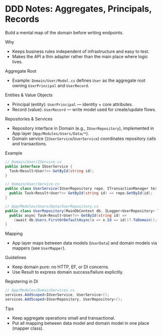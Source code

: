 # DDD Notes: Aggregates, Principals, Records

Build a mental map of the domain before writing endpoints.

Why

- Keeps business rules independent of infrastructure and easy to test.
- Makes the API a thin adapter rather than the main place where logic lives.

Aggregate Root

- Example: `Domain/User/Model.cs` defines `User` as the aggregate root owning `UserPrincipal` and `UserRecord`.

Entities & Value Objects

- Principal (entity): `UserPrincipal` — identity + core attributes.
- Record (value): `UserRecord` — write model used for create/update flows.

Repositories & Services

- Repository interface in Domain (e.g., `IUserRepository`), implemented in App layer (`App/Modules/Users/Data/*`).
- Domain service (`IUserService`/`UserService`) coordinates repository calls and transactions.

Example

```csharp
// Domain/User/IService.cs
public interface IUserService {
  Task<Result<User?>> GetById(string id);
}

// Domain/User/Service.cs
public class UserService(IUserRepository repo, ITransactionManager tm) : IUserService {
  public Task<Result<User?>> GetById(string id) => repo.GetById(id);
}

// App/Modules/Users/Data/UserRepository.cs
public class UserRepository(MainDbContext db, ILogger<UserRepository> logger) : IUserRepository {
  public async Task<Result<User?>> GetById(string id) =>
    (await db.Users.FirstOrDefaultAsync(x => x.Id == id))?.ToDomain();
}
```

Mapping

- App layer maps between data models (`UserData`) and domain models via mappers (see `UserMapper`).

Guidelines

- Keep domain pure: no HTTP, EF, or DI concerns.
- Use Result to express domain success/failure explicitly.

Registering in DI

```csharp
// App/Modules/DomainServices.cs
services.AddScoped<IUserService, UserService>();
services.AddScoped<IUserRepository, UserRepository>();
```

Tips

- Keep aggregate operations small and transactional.
- Put all mapping between data model and domain model in one place (mapper class).
